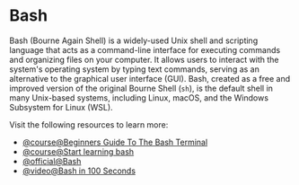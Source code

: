 # Bash

Bash (Bourne Again Shell) is a widely-used Unix shell and scripting language that acts as a command-line interface for executing commands and organizing files on your computer. It allows users to interact with the system's operating system by typing text commands, serving as an alternative to the graphical user interface (GUI). Bash, created as a free and improved version of the original Bourne Shell (`sh`), is the default shell in many Unix-based systems, including Linux, macOS, and the Windows Subsystem for Linux (WSL).

Visit the following resources to learn more:

- [@course@Beginners Guide To The Bash Terminal](https://www.youtube.com/watch?v=oxuRxtrO2Ag)
- [@course@Start learning bash](https://linuxhandbook.com/bash/)
- [@official@Bash](https://www.gnu.org/software/bash/)
- [@video@Bash in 100 Seconds](https://www.youtube.com/watch?v=I4EWvMFj37g)